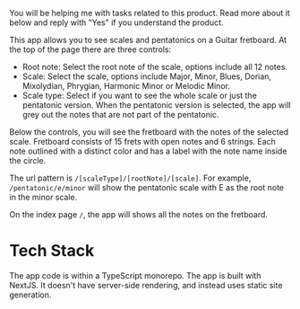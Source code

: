 You will be helping me with tasks related to this product. Read more about it below and reply with "Yes" if you understand the product.

This app allows you to see scales and pentatonics on a Guitar fretboard. At the top of the page there are three controls:
* Root note: Select the root note of the scale, options include all 12 notes.
* Scale: Select the scale, options include Major, Minor, Blues, Dorian, Mixolydian, Phrygian, Harmonic Minor or Melodic Minor.
* Scale type: Select if you want to see the whole scale or just the pentatonic version. When the pentatonic version is selected, the app will grey out the notes that are not part of the pentatonic.

Below the controls, you will see the fretboard with the notes of the selected scale. Fretboard consists of 15 frets with open notes and 6 strings. Each note outlined with a distinct color and has a label with the note name inside the circle.

The url pattern is `/[scaleType]/[rootNote]/[scale]`. For example, `/pentatonic/e/minor` will show the pentatonic scale with E as the root note in the minor scale.

On the index page `/`, the app will shows all the notes on the fretboard.

# Tech Stack

The app code is within a TypeScript monorepo. The app is built with NextJS. It doesn't have server-side rendering, and instead uses static site generation.